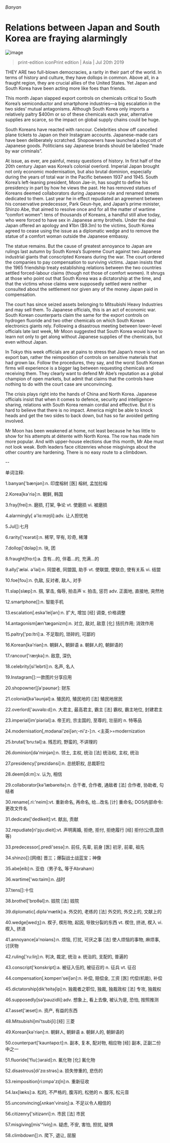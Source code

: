 ###### Banyan
# Relations between Japan and South Korea are fraying alarmingly 
![image](images/20190720_ASD000_0.jpg) 
> print-edition iconPrint edition | Asia | Jul 20th 2019 
THEY ARE two full-blown democracies, a rarity in their part of the world. In terms of history and culture, they have dollops in common. Above all, in a fraught region, they are crucial allies of the United States. Yet Japan and South Korea have been acting more like foes than friends. 
This month Japan slapped export controls on chemicals critical to South Korea’s semiconductor and smartphone industries—a big escalation in the two sides’ mutual antagonisms. Although South Korea only imports a relatively paltry $400m or so of these chemicals each year, alternative supplies are scarce, so the impact on global supply chains could be huge. 
South Koreans have reacted with rancour. Celebrities show off cancelled plane tickets to Japan on their Instagram accounts. Japanese-made cars have been deliberately scratched. Shopowners have launched a boycott of Japanese goods. Politicians say Japanese brands should be labelled “made by war criminals”. 
At issue, as ever, are painful, messy questions of history. In first half of the 20th century Japan was Korea’s colonial overlord. Imperial Japan brought not only economic modernisation, but also brutal dominion, especially during the years of total war in the Pacific between 1937 and 1945. South Korea’s left-leaning president, Moon Jae-in, has sought to define his presidency in part by how he views the past. He has removed statues of Koreans deemed collaborators during Japanese rule and renamed streets dedicated to them. Last year he in effect repudiated an agreement between his conservative predecessor, Park Geun-hye, and Japan’s prime minister, Shinzo Abe, that aimed to resolve once and for all the matter of wartime “comfort women”: tens of thousands of Koreans, a handful still alive today, who were forced to have sex in Japanese army brothels. Under the deal Japan offered an apology and ¥1bn ($9.3m) to the victims, South Korea agreed to cease using the issue as a diplomatic wedge and to remove the statue of a comfort woman outside the Japanese embassy. 
The statue remains. But the cause of greatest annoyance to Japan are rulings last autumn by South Korea’s Supreme Court against two Japanese industrial giants that conscripted Koreans during the war. The court ordered the companies to pay compensation to surviving victims. Japan insists that the 1965 friendship treaty establishing relations between the two countries settled forced-labour claims (though not those of comfort women). It shrugs at those who point out that South Korea was a dictatorship at the time, and that the victims whose claims were supposedly settled were neither consulted about the settlement nor given any of the money Japan paid in compensation. 
The court has since seized assets belonging to Mitsubishi Heavy Industries and may sell them. To Japanese officials, this is an act of economic war. South Korean counterparts claim the same for the export controls on hydrogen fluoride and two other chemicals on which South Korean electronics giants rely. Following a disastrous meeting between lower-level officials late last week, Mr Moon suggested that South Korea would have to learn not only to get along without Japanese supplies of the chemicals, but even without Japan. 
In Tokyo this week officials are at pains to stress that Japan’s move is not an export ban, rather the reimposition of controls on sensitive materials that had grown lax. Follow the procedures, they say, and the worst South Korean firms will experience is a bigger lag between requesting chemicals and receiving them. They clearly want to defend Mr Abe’s reputation as a global champion of open markets, but admit that claims that the controls have nothing to do with the court case are unconvincing. 
The crisis plays right into the hands of China and North Korea. Japanese officials insist that when it comes to defence, security and intelligence-sharing, relations with South Korea remain cordial and effective. But it is hard to believe that there is no impact. America might be able to knock heads and get the two sides to back down, but has so far avoided getting involved. 
Mr Moon has been weakened at home, not least because he has little to show for his attempts at détente with North Korea. The row has made him more popular. And with upper-house elections due this month, Mr Abe must not look weak. Both leaders face citizenries whose misgivings about the other country are hardening. There is no easy route to a climbdown. 
-- 
 单词注释:
1.banyan['bænjәn]:n. 印度榕树 [医] 榕树, 孟加拉榕 
2.Korea[kә'riә]:n. 朝鲜, 韩国 
3.fray[frei]:n. 磨损, 打架, 争论 vt. 使磨损 vi. 被磨损 
4.alarmingly[ ə'lɑːmɪŋli]:adv. 让人担忧地 
5.Jul[]:七月 
6.rarity['rєәrәti]:n. 稀罕, 罕有, 珍奇, 稀薄 
7.dollop['dɒlәp]:n. 块, 团 
8.fraught[frɒ:t]:a. 含有...的, 伴着...的, 充满...的 
9.ally['ælai. ә'lai]:n. 同盟者, 同盟国, 助手 vt. 使联盟, 使联合, 使有关系 vi. 结盟 
10.foe[fou]:n. 仇敌, 反对者, 敌人, 对手 
11.slap[slæp]:n. 掴, 掌击, 侮辱, 拍击声 v. 拍击, 惩罚 adv. 正面地, 直接地, 突然地 
12.smartphone[]:n. 智能手机 
13.escalation[.eskә'leiʃәn]:n. 扩大, 增加 [经] 调查, 价格调整 
14.antagonism[æn'tægәnizm]:n. 对立, 敌对, 敌意 [化] 拮抗作用; 消效作用 
15.paltry['pɒ:ltri]:a. 不足取的, 琐碎的, 可鄙的 
16.Korean[kә'riәn]:n. 朝鲜人, 朝鲜语 a. 朝鲜人的, 朝鲜语的 
17.rancour['ræŋkә]:n. 敌意, 深仇 
18.celebrity[si'lebrti]:n. 名声, 名人 
19.Instagram[]:一款图片分享应用 
20.shopowner[ʃə'pəʊnər]: 财东 
21.colonial[kә'lәunjәl]:a. 殖民的, 殖民地的 [法] 殖民地居民 
22.overlord['әuvәlɒ:d]:n. 大君主, 最高君主, 霸主 [法] 霸权, 霸主地位, 封建君主 
23.imperial[im'piәriәl]:a. 帝王的, 宗主国的, 至尊的, 壮丽的 n. 特等品 
24.modernisation[,mɔdәnai'zeiʃәn;-ni'z-]:n. <主英>=modernization 
25.brutal['bru:tәl]:a. 残忍的, 野蛮的, 不讲理的 
26.dominion[dә'minjәn]:n. 领土, 主权, 统治 [法] 统治权, 主权, 统治 
27.presidency['prezidәnsi]:n. 总统职权, 总裁职位 
28.deem[di:m]:v. 认为, 相信 
29.collaborator[kә'læbәreitә]:n. 合干者, 合作者, 通敌者 [法] 合作者, 协助者, 勾结者 
30.rename[.ri:'neim]:vt. 重新命名, 再命名, 给...改名 [计] 重命名; DOS内部命令:更改文件名 
31.dedicate['dedikeit]:vt. 献出, 贡献 
32.repudiate[ri'pju:dieit]:vt. 声明离婚, 拒绝, 拒付, 拒绝履行 [经] 拒付(公债,国债等) 
33.predecessor[.predi'sesә]:n. 前任, 先辈, 前身 [医] 初牙, 前辈, 祖先 
34.shinzo[]:[网络] 晋三；爆裂战士战蓝宝；神像 
35.abe[eib]:n. 亚伯（男子名, 等于Abraham） 
36.wartime['wɒ:taim]:n. 战时 
37.tens[]:十位 
38.brothel['brɒθәl]:n. 妓院 [法] 妓院 
39.diplomatic[.diplә'mætik]:a. 外交的, 老练的 [法] 外交的, 外交上的, 文献上的 
40.wedge[wedʒ]:n. 楔子, 楔形物, 起因, 导致分裂的东西 vt. 楔住, 挤进, 楔入 vi. 楔入, 挤进 
41.annoyance[ә'nɒiәns]:n. 烦恼, 打扰, 可厌之事 [法] 使人烦恼的事物, 麻烦事, 讨厌物 
42.ruling['ru:liŋ]:n. 判决, 裁定, 统治 a. 统治的, 支配的, 普遍的 
43.conscript['kɒnskript]:a. 被征入伍的, 被征召的 n. 征兵 vt. 征召 
44.compensation[.kɒmpen'seiʃәn]:n. 补偿, 赔偿金, 工资 [医] 代偿(机能), 补偿 
45.dictatorship[dik'teitәʃip]:n. 独裁者之职位, 独裁, 独裁政权 [法] 专攻, 独裁权 
46.supposedly[sә'pәuzidli]:adv. 想象上, 看上去像, 被认为是, 恐怕, 按照推测 
47.asset['æset]:n. 资产, 有益的东西 
48.Mitsubishi[mi'tsubiʃi]:[经] 三菱 
49.Korean[kә'riәn]:n. 朝鲜人, 朝鲜语 a. 朝鲜人的, 朝鲜语的 
50.counterpart['kauntәpɑ:t]:n. 副本, 复本, 配对物, 相应物 [经] 副本, 正副二份中之一 
51.fluoride['flu(:)әraid]:n. 氟化物 [化] 氟化物 
52.disastrous[di'zɑ:strәs]:a. 损失惨重的, 悲伤的 
53.reimposition[ri:ɪmpə'zɪʃn]:n. 重新征收 
54.lax[læks]:a. 松的, 不严格的, 腹泻的, 松弛的 n. 腹泻, 松元音 
55.unconvincing[ʌnkәn'vinsiŋ]:a. 不足以令人相信的 
56.citizenry['sitizәnri]:n. 市民 [法] 市民 
57.misgiving[mis'^iviŋ]:n. 疑虑, 不安, 害怕, 担扰, 疑惧 
58.climbdown[]:n. 爬下, 退让, 屈服 
